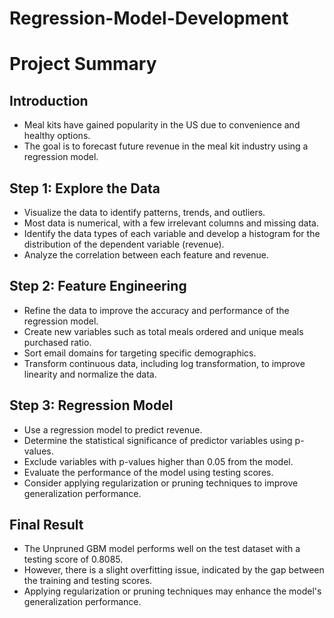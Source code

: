 # Regression-Model-Development

# Project Summary

## Introduction
- Meal kits have gained popularity in the US due to convenience and healthy options.
- The goal is to forecast future revenue in the meal kit industry using a regression model.

## Step 1: Explore the Data
- Visualize the data to identify patterns, trends, and outliers.
- Most data is numerical, with a few irrelevant columns and missing data.
- Identify the data types of each variable and develop a histogram for the distribution of the dependent variable (revenue).
- Analyze the correlation between each feature and revenue.

## Step 2: Feature Engineering
- Refine the data to improve the accuracy and performance of the regression model.
- Create new variables such as total meals ordered and unique meals purchased ratio.
- Sort email domains for targeting specific demographics.
- Transform continuous data, including log transformation, to improve linearity and normalize the data.

## Step 3: Regression Model
- Use a regression model to predict revenue.
- Determine the statistical significance of predictor variables using p-values.
- Exclude variables with p-values higher than 0.05 from the model.
- Evaluate the performance of the model using testing scores.
- Consider applying regularization or pruning techniques to improve generalization performance.

## Final Result
- The Unpruned GBM model performs well on the test dataset with a testing score of 0.8085.
- However, there is a slight overfitting issue, indicated by the gap between the training and testing scores.
- Applying regularization or pruning techniques may enhance the model's generalization performance.
